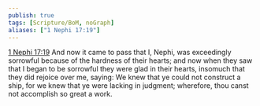 ```yaml
---
publish: true
tags: [Scripture/BoM, noGraph]
aliases: ["1 Nephi 17:19"]
---
```

[1 Nephi 17:19](https://churchofjesuschrist.org/study/scriptures/bofm/1-ne/17?lang=eng&id=p19#p19) And now it came to pass that I, Nephi, was exceedingly sorrowful because of the hardness of their hearts; and now when they saw that I began to be sorrowful they were glad in their hearts, insomuch that they did rejoice over me, saying: We knew that ye could not construct a ship, for we knew that ye were lacking in judgment; wherefore, thou canst not accomplish so great a work.

